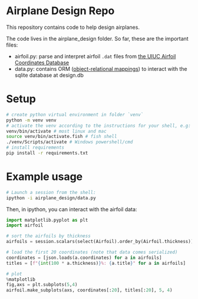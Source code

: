 # Airplane Design Repo

This repository contains code to help design airplanes.

The code lives in the airplane_design folder. So far, these are the important files:

- airfoil.py: parse and interpret airfoil `.dat` files from [the UIUC Airfoil Coordinates Database](https://m-selig.ae.illinois.edu/ads/coord_database.html#M)
- data.py: contains ORM ([object-relational mappings](https://docs.sqlalchemy.org)) to interact with the sqlite database at design.db

# Setup

```sh
# create python virtual environment in folder `venv`
python -m venv venv
# activate the venv according to the instructions for your shell, e.g:
venv/bin/activate # most linux and mac
source venv/bin/activate.fish # fish shell
./venv/Scripts/activate # Windows powershell/cmd
# install requirements
pip install -r requirements.txt
```

# Example usage

```sh
# Launch a session from the shell:
ipython -i airplane_design/data.py
```

Then, in ipython, you can interact with the airfoil data:

```py
import matplotlib.pyplot as plt
import airfoil

# sort the airfoils by thickness
airfoils = session.scalars(select(Airfoil).order_by(Airfoil.thickness)).all()

# load the first 20 coordinates (note that data comes serialized)
coordinates = [json.loads(a.coordinates) for a in airfoils]
titles = [f"{int(100 * a.thickness)}%: {a.title}" for a in airfoils]

# plot
%matplotlib
fig,axs = plt.subplots(5,4)
airfoil.make_subplots(axs, coordinates[:20], titles[:20], 5, 4)
```
